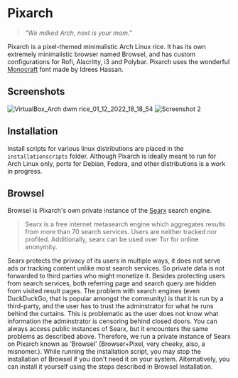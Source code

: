 # Pixarch
> *"We milked Arch, next is your mom."*

Pixarch is a pixel-themed minimalistic Arch Linux rice. It has its own extremely minimalistic browser named Browsel, and has custom configurations for Rofi, Alacritty, i3 and Polybar.
Pixarch uses the wonderful [Monocraft](https://github.com/IdreesInc/Monocraft) font made by Idrees Hassan.

## Screenshots
![VirtualBox_Arch dwm rice_01_12_2022_18_18_54](https://user-images.githubusercontent.com/62053026/205472576-6ad8b65c-8104-4df9-af6b-b6f660a8e716.png)
![Screenshot 2](https://github.com/heisenburgh/pixarch/blob/main/screenshots/1.png?raw=true)

## Installation
Install scripts for various linux distributions are placed in the `installationscripts` folder. Although Pixarch is ideally meant to run for Arch Linux only, ports for Debian, Fedora, and other distributions is a work in progress.

## Browsel
Browsel is Pixarch's own private instance of the [Searx](searx.github.io) search engine. 
> Searx is a free internet metasearch engine which aggregates results from more than 70 search services. Users are neither tracked nor profiled. Additionally, searx can be used over Tor for online anonymity.

Searx protects the privacy of its users in multiple ways, it does not serve ads or tracking content unlike most search services. So private data is not forwarded to third parties who might monetize it. Besides protecting users from search services, both referring page and search query are hidden from visited result pages.
The problem with search engines (even DuckDuckGo, that is popular amongst the community) is that it is run by a third-party, and the user has to trust the adminstrator for what he runs behind the curtains. This is problematic as the user does not know what information the adminstrator is censoring behind closed doors.
You can always access public instances of Searx, but it encounters the same problems as described above. Therefore, we run a private instance of Searx on Pixarch known as 'Browsel' (Browser+Pixel, very cheeky, also, a misnomer.). While running the installation script, you may stop the installation of Browsel if you don't need it on your system. Alternatively, you can install it yourself using the steps described in Browsel Installation.


